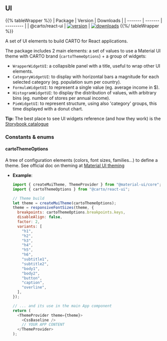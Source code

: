 ## UI

{{% tableWrapper %}}
| Package | Version | Downloads |
| ------- | ------- | --------- |
| @carto/react-ui  | <a href="https://npmjs.org/package/@carto/react-ui">  <img src="https://img.shields.io/npm/v/@carto/react-ui.svg?style=flat-square" alt="version" /></a> | <a href="https://npmjs.org/package/@carto/react-ui">  <img src="https://img.shields.io/npm/dt/@carto/react-ui.svg?style=flat-square" alt="downloads" /></a>
{{%/ tableWrapper %}}

A set of UI elements to build CARTO for React applications.

The package includes 2 main elements: a set of values to use a Material UI theme with CARTO brand (`cartoThemeOptions`) + a group of widgets:

- `WrapperWidgetUI`: a collapsible panel with a title, useful to wrap other UI elements.
- `CategoryWidgetUI`: to display with horizontal bars a magnitude for each selected category (eg. population sum per country).
- `FormulaWidgetUI`: to represent a single value (eg. average income in $).
- `HistogramWidgetUI`: to display the distribution of values, with arbitrary bins (eg. number of stores per annual income).
- `PieWidgetUI`: to represent structure, using also 'category' groups, this time displayed with a donut chart.

**Tip:** The best place to see UI widgets reference (and how they work) is the [Storybook catalogue](https://storybook-react.carto.com/)

### Constants & enums

#### cartoThemeOptions

A tree of configuration elements (colors, font sizes, families...) to define a theme. See official doc on theming at [Material UI theming](https://material-ui.com/customization/theming/)

- **Example**:

  ```js
  import { createMuiTheme, ThemeProvider } from "@material-ui/core";
  import { cartoThemeOptions } from "@carto/react-ui";

  // Theme build
  let theme = createMuiTheme(cartoThemeOptions);
  theme = responsiveFontSizes(theme, {
    breakpoints: cartoThemeOptions.breakpoints.keys,
    disableAlign: false,
    factor: 2,
    variants: [
      "h1",
      "h2",
      "h3",
      "h4",
      "h5",
      "h6",
      "subtitle1",
      "subtitle2",
      "body1",
      "body2",
      "button",
      "caption",
      "overline",
    ],
  });

  // ... and its use in the main App component
  return (
    <ThemeProvider theme={theme}>
      <CssBaseline />
      // YOUR APP CONTENT
    </ThemeProvider>
  );
  ```



